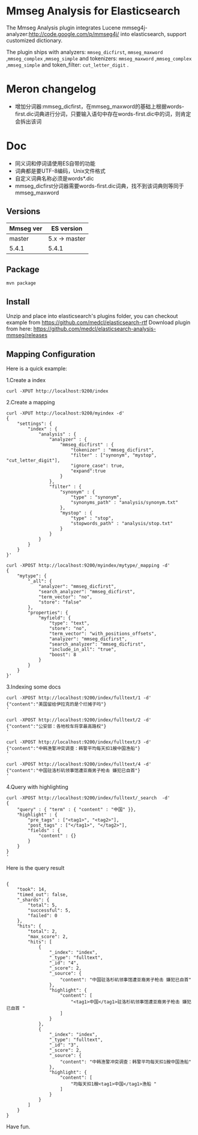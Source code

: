 

Mmseg Analysis for Elasticsearch
==================================

The Mmseg Analysis plugin integrates Lucene mmseg4j-analyzer:http://code.google.com/p/mmseg4j/ into elasticsearch, support customized dictionary.

The plugin ships with analyzers: `mmseg_dicfirst`, `mmseg_maxword`  ,`mmseg_complex` ,`mmseg_simple` and tokenizers: `mmseg_maxword`  ,`mmseg_complex` ,`mmseg_simple`  and token_filter: `cut_letter_digit` .

Meron changelog
==================================
- 增加分词器:mmseg_dicfirst，在mmseg_maxword的基础上根据words-first.dic词典进行分词，只要输入语句中存在words-first.dic中的词，则肯定会拆出该词

Doc
==================================
- 同义词和停词请使用ES自带的功能
- 词典都是要UTF-8编码，Unix文件格式
- 自定义词典名称必须是words*.dic
- mmseg_dicfirst分词器需要words-first.dic词典，找不到该词典则等同于mmseg_maxword


Versions
--------

Mmseg ver  | ES version
-----------|-----------
master | 5.x -> master
5.4.1 | 5.4.1


Package
-------------

```
mvn package
```

Install
-------------

Unzip and place into elasticsearch's plugins folder,
you can checkout example from https://github.com/medcl/elasticsearch-rtf
Download plugin from here: https://github.com/medcl/elasticsearch-analysis-mmseg/releases

Mapping Configuration
-------------

Here is a quick example:

1.Create a index

```
curl -XPUT http://localhost:9200/index

```

2.Create a mapping
```
curl -XPUT http://localhost:9200/myindex -d'
{
    "settings": {
        "index" : {
            "analysis" : {
                "analyzer" : {
                    "mmseg_dicfirst" : {
                        "tokenizer" : "mmseg_dicfirst",
                        "filter" : ["synonym", "mystop", "cut_letter_digit"],
                        "ignore_case": true,
                        "expand":true
                    }
                },
                "filter" : {
                    "synonym" : {
                        "type" : "synonym",
                        "synonyms_path" : "analysis/synonym.txt"
                    },
                    "mystop" : {
                        "type" : "stop",
                        "stopwords_path" : "analysis/stop.txt"
                    }
                }
            }
        }
    }
}'
```


```
curl -XPOST http://localhost:9200/myindex/mytype/_mapping -d'
{
    "mytype": {
        "_all": {
            "analyzer": "mmseg_dicfirst",
            "search_analyzer": "mmseg_dicfirst",
            "term_vector": "no",
            "store": "false"
        },
        "properties": {
            "myfield": {
                "type": "text",
                "store": "no",
                "term_vector": "with_positions_offsets",
                "analyzer": "mmseg_dicfirst",
                "search_analyzer": "mmseg_dicfirst",
                "include_in_all": "true",
                "boost": 8
            }
        }
    }
}'
```


3.Indexing some docs

```
curl -XPOST http://localhost:9200/index/fulltext/1 -d'
{"content":"美国留给伊拉克的是个烂摊子吗"}
'

curl -XPOST http://localhost:9200/index/fulltext/2 -d'
{"content":"公安部：各地校车将享最高路权"}
'

curl -XPOST http://localhost:9200/index/fulltext/3 -d'
{"content":"中韩渔警冲突调查：韩警平均每天扣1艘中国渔船"}
'

curl -XPOST http://localhost:9200/index/fulltext/4 -d'
{"content":"中国驻洛杉矶领事馆遭亚裔男子枪击 嫌犯已自首"}
'
```

4.Query with highlighting

```
curl -XPOST http://localhost:9200/index/fulltext/_search  -d'
{
    "query" : { "term" : { "content" : "中国" }},
    "highlight" : {
        "pre_tags" : ["<tag1>", "<tag2>"],
        "post_tags" : ["</tag1>", "</tag2>"],
        "fields" : {
            "content" : {}
        }
    }
}
'
```

Here is the query result

```

{
    "took": 14,
    "timed_out": false,
    "_shards": {
        "total": 5,
        "successful": 5,
        "failed": 0
    },
    "hits": {
        "total": 2,
        "max_score": 2,
        "hits": [
            {
                "_index": "index",
                "_type": "fulltext",
                "_id": "4",
                "_score": 2,
                "_source": {
                    "content": "中国驻洛杉矶领事馆遭亚裔男子枪击 嫌犯已自首"
                },
                "highlight": {
                    "content": [
                        "<tag1>中国</tag1>驻洛杉矶领事馆遭亚裔男子枪击 嫌犯已自首 "
                    ]
                }
            },
            {
                "_index": "index",
                "_type": "fulltext",
                "_id": "3",
                "_score": 2,
                "_source": {
                    "content": "中韩渔警冲突调查：韩警平均每天扣1艘中国渔船"
                },
                "highlight": {
                    "content": [
                        "均每天扣1艘<tag1>中国</tag1>渔船 "
                    ]
                }
            }
        ]
    }
}

```


Have fun.
